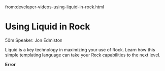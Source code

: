 # 
from:developer-videos-using-liquid-in-rock.html

   

Using Liquid in Rock
====================

50m Speaker: Jon Edmiston

Liquid is a key technology in maximizing your use of Rock. Learn how this simple templating language can take your Rock capabilities to the next level.

**Error**